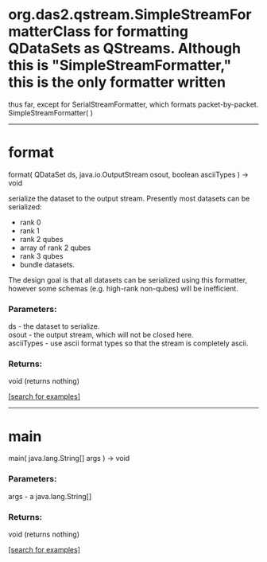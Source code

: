 # org.das2.qstream.SimpleStreamFormatterClass for formatting QDataSets as QStreams.  Although this is "SimpleStreamFormatter," this is the only formatter written
 thus far, except for SerialStreamFormatter, which formats packet-by-packet.
SimpleStreamFormatter( )


***
<a name="format"></a>
# format
format( QDataSet ds, java.io.OutputStream osout, boolean asciiTypes ) &rarr; void

serialize the dataset to the output stream.  Presently most datasets can
 be serialized:<ul>
 <li> rank 0
 <li> rank 1
 <li> rank 2 qubes
 <li> array of rank 2 qubes
 <li> rank 3 qubes
 <li> bundle datasets.
 </ul>
 The design goal is that all datasets can be serialized using this formatter,
 however some schemas (e.g. high-rank non-qubes) will be inefficient.

### Parameters:
ds - the dataset to serialize.
<br>osout - the output stream, which will not be closed here.
<br>asciiTypes - use ascii format types so that the stream is completely ascii.

### Returns:
void (returns nothing)


<a href="https://github.com/autoplot/dev/search?q=format&unscoped_q=format">[search for examples]</a>

***
<a name="main"></a>
# main
main( java.lang.String[] args ) &rarr; void



### Parameters:
args - a java.lang.String[]

### Returns:
void (returns nothing)


<a href="https://github.com/autoplot/dev/search?q=main&unscoped_q=main">[search for examples]</a>

